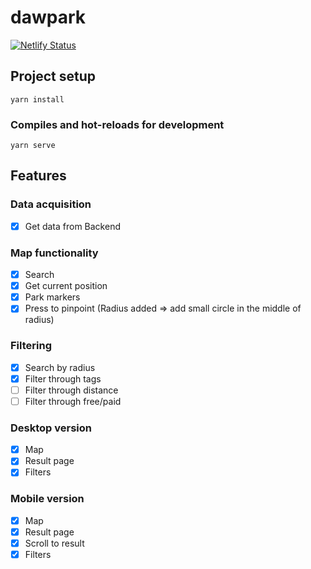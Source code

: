 # dawpark

[![Netlify Status](https://api.netlify.com/api/v1/badges/b9644d6f-2a39-4508-bdbf-89e3e5ae216e/deploy-status)](https://app.netlify.com/sites/dawpark/deploys)

## Project setup
```
yarn install
```

### Compiles and hot-reloads for development
```
yarn serve
```

## Features

### Data acquisition

- [x] Get data from Backend

### Map functionality

- [x] Search
- [x] Get current position
- [x] Park markers
- [x] Press to pinpoint (Radius added => add small circle in the middle of radius)

### Filtering

- [x] Search by radius
- [x] Filter through tags
- [ ] Filter through distance
- [ ] Filter through free/paid

### Desktop version

- [x] Map
- [x] Result page
- [x] Filters

### Mobile version

- [x] Map
- [x] Result page
- [x] Scroll to result
- [x] Filters
